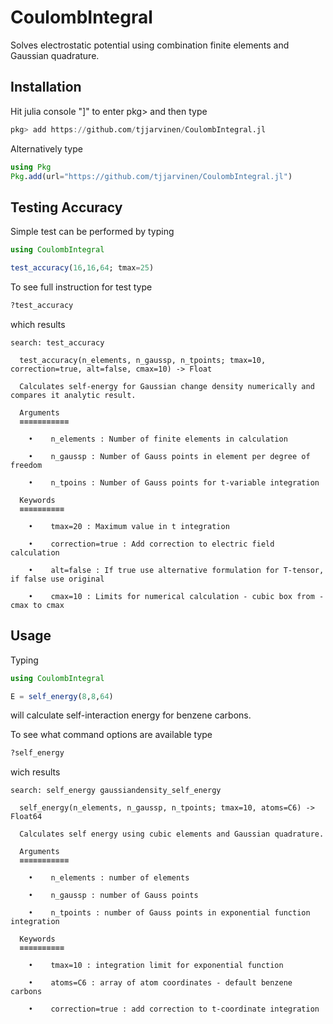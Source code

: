 # CoulombIntegral
Solves electrostatic potential using combination finite elements and Gaussian quadrature.


## Installation
Hit julia console "]" to enter pkg> and then type
```julia
pkg> add https://github.com/tjjarvinen/CoulombIntegral.jl
```
Alternatively type
```julia
using Pkg
Pkg.add(url="https://github.com/tjjarvinen/CoulombIntegral.jl")
```

## Testing Accuracy

Simple test can be performed by typing

```julia
using CoulombIntegral

test_accuracy(16,16,64; tmax=25)
```

To see full instruction for test type

```julia
?test_accuracy
```

which results
```
search: test_accuracy

  test_accuracy(n_elements, n_gaussp, n_tpoints; tmax=10, correction=true, alt=false, cmax=10) -> Float

  Calculates self-energy for Gaussian change density numerically and compares it analytic result.

  Arguments
  ≡≡≡≡≡≡≡≡≡≡≡

    •    n_elements : Number of finite elements in calculation

    •    n_gaussp : Number of Gauss points in element per degree of freedom

    •    n_tpoins : Number of Gauss points for t-variable integration

  Keywords
  ≡≡≡≡≡≡≡≡≡≡

    •    tmax=20 : Maximum value in t integration

    •    correction=true : Add correction to electric field calculation

    •    alt=false : If true use alternative formulation for T-tensor, if false use original

    •    cmax=10 : Limits for numerical calculation - cubic box from -cmax to cmax
```

## Usage

Typing
```julia
using CoulombIntegral

E = self_energy(8,8,64)
```
will calculate self-interaction energy for benzene carbons.


To see what command options are available type
```julia
?self_energy
```
wich results
```
search: self_energy gaussiandensity_self_energy

  self_energy(n_elements, n_gaussp, n_tpoints; tmax=10, atoms=C6) -> Float64

  Calculates self energy using cubic elements and Gaussian quadrature.

  Arguments
  ≡≡≡≡≡≡≡≡≡≡≡

    •    n_elements : number of elements

    •    n_gaussp : number of Gauss points

    •    n_tpoints : number of Gauss points in exponential function integration

  Keywords
  ≡≡≡≡≡≡≡≡≡≡

    •    tmax=10 : integration limit for exponential function

    •    atoms=C6 : array of atom coordinates - default benzene carbons

    •    correction=true : add correction to t-coordinate integration
```
